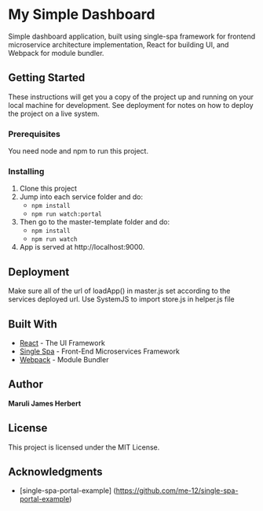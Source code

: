 # My Simple Dashboard

Simple dashboard application, built using single-spa framework for frontend microservice architecture implementation, React for building UI, and Webpack for module bundler.

## Getting Started

These instructions will get you a copy of the project up and running on your local machine for development. See deployment for notes on how to deploy the project on a live system.

### Prerequisites

You need node and npm to run this project.

### Installing

1. Clone this project
2. Jump into each service folder and do:
   - `npm install`
   - `npm run watch:portal`
3. Then go to the master-template folder and do:
   - `npm install`
   - `npm run watch`
4. App is served at http://localhost:9000.

## Deployment

Make sure all of the url of loadApp() in master.js set according to the services deployed url. Use SystemJS to import store.js in helper.js file

## Built With

* [React](https://reactjs.org/) - The UI Framework
* [Single Spa](https://single-spa.js.org/) - Front-End Microservices Framework
* [Webpack](https://webpack.js.org/) - Module Bundler

## Author

**Maruli James Herbert** 

## License

This project is licensed under the MIT License.

## Acknowledgments

* [single-spa-portal-example] (https://github.com/me-12/single-spa-portal-example)


